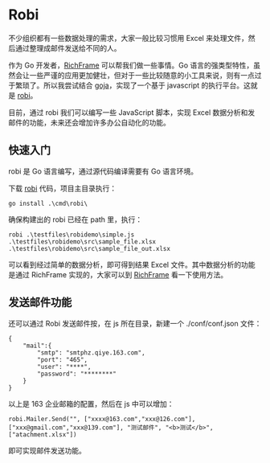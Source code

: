 # Robi

不少组织都有一些数据处理的需求，大家一般比较习惯用 Excel 来处理文件，然后通过整理成邮件发送给不同的人。

作为 Go 开发者，[RichFrame](https://github.com/richoffice/richframe/blob/main/README_zh.md) 可以帮我们做一些事情。Go 语言的强类型特性，虽然会让一些严谨的应用更加健壮，但对于一些比较随意的小工具来说，则有一点过于繁琐了。所以我尝试结合 [goja](https://github.com/dop251/goja)，实现了一个基于 javascript 的执行平台。这就是 [robi](https://github.com/richoffice/robi)。

目前，通过 robi 我们可以编写一些 JavaScript 脚本，实现 Excel 数据分析和发邮件的功能，未来还会增加许多办公自动化的功能。

## 快速入门

robi 是 Go 语言编写，通过源代码编译需要有 Go 语言环境。

下载 [robi](https://github.com/richoffice/robi) 代码，项目主目录执行：


```
go install .\cmd\robi\
```

确保构建出的 robi 已经在 path 里，执行：

```
robi .\testfiles\robidemo\simple.js .\testfiles\robidemo\src\sample_file.xlsx .\testfiles\robidemo\src\sample_file_out.xlsx
```

可以看到经过简单的数据分析，即可得到结果 Excel 文件。其中数据分析的功能是通过 RichFrame 实现的，大家可以到 [RichFrame](https://github.com/richoffice/richframe/blob/main/README_zh.md) 看一下使用方法。

## 发送邮件功能

还可以通过 Robi 发送邮件按，在 js 所在目录，新建一个 ./conf/conf.json 文件：

```
{
    "mail":{
        "smtp": "smtphz.qiye.163.com",
        "port": "465",
        "user": "****",
        "password": "********"
    }
}
```

以上是 163 企业邮箱的配置，然后在 js 中可以增加：

```
robi.Mailer.Send("", ["xxxx@163.com","xxx@126.com"],["xxx@gmail.com","xxx@139.com"], "测试邮件", "<b>测试</b>", ["atachment.xlsx"])
```

即可实现邮件发送功能。





